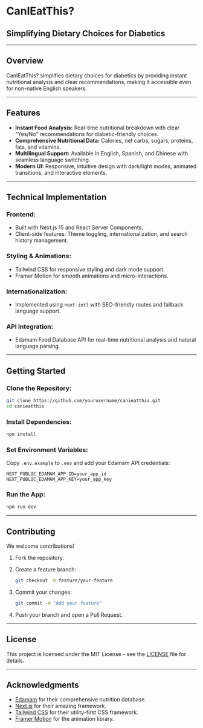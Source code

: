 
# CanIEatThis?  

## Simplifying Dietary Choices for Diabetics

---

## Overview  

CanIEatThis? simplifies dietary choices for diabetics by providing instant nutritional analysis and clear recommendations, making it accessible even for non-native English speakers.

---

## Features  

- **Instant Food Analysis:** Real-time nutritional breakdown with clear "Yes/No" recommendations for diabetic-friendly choices.  
- **Comprehensive Nutritional Data:** Calories, net carbs, sugars, proteins, fats, and vitamins.  
- **Multilingual Support:** Available in English, Spanish, and Chinese with seamless language switching.  
- **Modern UI:** Responsive, intuitive design with dark/light modes, animated transitions, and interactive elements.

---

## Technical Implementation  

### **Frontend:**  

- Built with Next.js 15 and React Server Components.  
- Client-side features: Theme toggling, internationalization, and search history management.

### **Styling & Animations:**  

- Tailwind CSS for responsive styling and dark mode support.  
- Framer Motion for smooth animations and micro-interactions.

### **Internationalization:**  

- Implemented using `next-intl` with SEO-friendly routes and fallback language support.

### **API Integration:**  

- Edamam Food Database API for real-time nutritional analysis and natural language parsing.

---

## Getting Started  

### **Clone the Repository:**  

```bash
git clone https://github.com/yourusername/canieatthis.git  
cd canieatthis  
```

### **Install Dependencies:**  

```bash
npm install  
```

### **Set Environment Variables:**  

Copy `.env.example` to `.env` and add your Edamam API credentials:  

```env
NEXT_PUBLIC_EDAMAM_APP_ID=your_app_id  
NEXT_PUBLIC_EDAMAM_APP_KEY=your_app_key  
```

### **Run the App:**  

```bash
npm run dev  
```

---

## Contributing  

We welcome contributions!  

1. Fork the repository.  
2. Create a feature branch:  

   ```bash
   git checkout -b feature/your-feature  
   ```  

3. Commit your changes:  

   ```bash
   git commit -m "Add your feature"  
   ```  

4. Push your branch and open a Pull Request.

---

## License  

This project is licensed under the MIT License - see the [LICENSE](LICENSE) file for details.

---

## Acknowledgments  

- [Edamam](https://www.edamam.com/) for their comprehensive nutrition database.  
- [Next.js](https://nextjs.org/) for their amazing framework.  
- [Tailwind CSS](https://tailwindcss.com/) for their utility-first CSS framework.  
- [Framer Motion](https://www.framer.com/motion/) for the animation library.  
